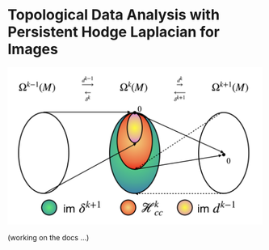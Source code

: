 # Topological Data Analysis with Persistent Hodge Laplacian for Images

![HodgeDecomposition](README.assets/HodgeDecomposition.png)

(working on the docs …)
